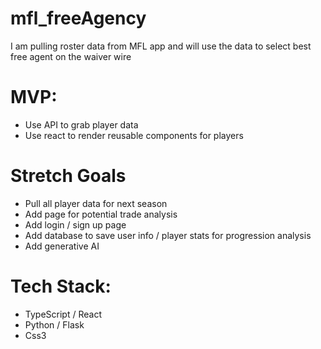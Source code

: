 # mfl_freeAgency

I am pulling roster data from MFL app and will use the data to select best free agent on the waiver wire


# MVP: 
 - Use API to grab player data
 - Use react to render reusable components for players
 

# Stretch Goals
 - Pull all player data for next season
 - Add page for potential trade analysis
 - Add login / sign up page
 - Add database to save user info / player stats for progression analysis
 - Add generative AI
 

 # Tech Stack:
 - TypeScript / React
 - Python / Flask
 - Css3
 